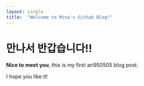 ```yaml
---
layout: single
title:  "Welcome to Mina's Github Blog!"
---
```


# 만나서 반갑습니다!!

**Nice to meet you**, this is my first ari950505 blog post.

I hope you like it!
